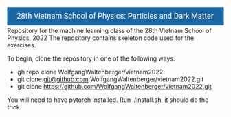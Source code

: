 <img src="logo.png">
Repository for the machine learning class of the 28th Vietnam School of Physics, 2022
The repository contains skeleton code used for the exercises.

To begin, clone the repository in one of the following ways:
 * gh repo clone WolfgangWaltenberger/vietnam2022
 * git clone git@github.com:WolfgangWaltenberger/vietnam2022.git
 * git clone https://github.com/WolfgangWaltenberger/vietnam2022.git

You will need to have pytorch installed. Run ./install.sh, it should do the trick.
